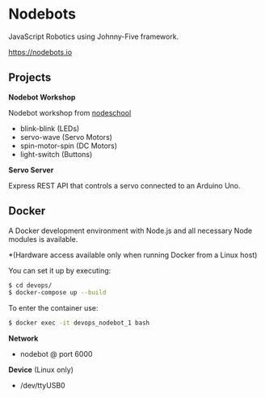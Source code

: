 # Nodebots
JavaScript Robotics using Johnny-Five framework.

https://nodebots.io


## Projects

**Nodebot Workshop**

Nodebot workshop from [nodeschool](https://nodeschool.io/)

- blink-blink   (LEDs)
- servo-wave    (Servo Motors)  
- spin-motor-spin (DC Motors)
- light-switch (Buttons)

**Servo Server**

Express REST API that controls a servo connected to an Arduino Uno.
 
## Docker
A Docker development environment with Node.js and all necessary Node modules is available.

*(Hardware access available only when running Docker from a Linux host)

You can set it up by executing:

```bash
$ cd devops/
$ docker-compose up --build
```

To enter the container use:

```bash
$ docker exec -it devops_nodebot_1 bash
```

**Network**
- nodebot @ port 6000 

**Device** (Linux only)
- /dev/ttyUSB0
